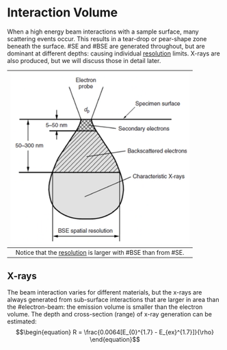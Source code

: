 # Interaction Volume

When a high energy beam interactions with a sample surface, many scattering events occur.
This results in a tear-drop or pear-shape zone beneath the surface.
#SE and #BSE are generated throughout, but are dominant at different depths: causing individual [resolution](resolution.md) limits.
X-rays are also produced, but we will discuss those in detail later.

| ![](../../../attachments/image-formation/interaction_volume_220907_142836_EST.png) |
|:--:|
| Notice that the [resolution](resolution.md) is larger with #BSE than from #SE. |

## X-rays
The beam interaction varies for different materials, but the x-rays are always generated from sub-surface interactions that are larger in area than the #electron-beam: the emission volume is smaller than the electron volume.
The depth and cross-section (range) of x-ray generation can be estimated:
$$\begin{equation}
R = \frac{0.0064[E_{0}^{1.7} - E_{ex}^{1.7}]}{\rho}
\end{equation}$$